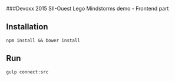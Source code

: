 ###Devoxx 2015 SII-Ouest Lego Mindstorms demo - Frontend part

## Installation

```
npm install && bower install
```

## Run

```
gulp connect:src
```

